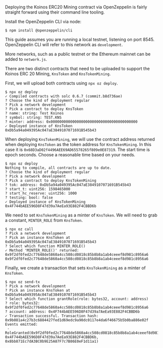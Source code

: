 Deploying the Koinos ERC20 Mining contract via OpenZeppelin is fairly straight forward using their command line tooling.

Install the OpenZeppelin CLI via node:

```
$ npm install @openzeppelin/cli
```

This guide assumes you are running a local testnet, listening on port 8545. OpenZeppelin CLI will refer to this network as `development`.

More networks, such as a public testnet or the Ethereum mainnet can be added to `network.js`.

There are two distinct contracts that need to be uploaded to support the Koinos ERC 20 Mining, `KnsToken` and `KnsTokenMining`.

First, we will upload both contracts using `npx oz deploy`.

``` 
$ npx oz deploy
✓ Compiled contracts with solc 0.6.7 (commit.b8d736ae)
? Choose the kind of deployment regular
? Pick a network development
? Pick a contract to deploy KnsToken
? name: string: Test Koinos
? symbol: string: TEST.KNS
? minter: address: 0x0000000000000000000000000000000000000000
✓ Deployed instance of KnsToken
0xDb5a94a049395Ac047aE3849107071691B545b43
```

When deploying `KnsTokenMining`, we will use the contract address returned when deploying `KnsToken` as the token address for `KnsTokenMining`. In this case it is `0x68D3aD02f4496AEE69AD65578265f809e0E87319`.
The start time is epoch seconds. Choose a reasonable time based on your needs.

```
$ npx oz deploy
Nothing to compile, all contracts are up to date.
? Choose the kind of deployment regular
? Pick a network development
? Pick a contract to deploy KnsTokenMining
? tok: address: 0xDb5a94a049395Ac047aE3849107071691B545b43
? start_t: uint256: 1598465000
? start_hc_reserve: uint256: 1000
? testing: bool: false
✓ Deployed instance of KnsTokenMining
0x4F744bAEE596D8F47d39a7AeEa93E882F4CBBD6b
```

We need to set `KnsTokenMining` as a minter of `KnsToken`. We will need to grab a constant, `MINTER_ROLE` from `KnsToken`.

```
$ npx oz call
? Pick a network development
? Pick an instance KnsToken at 0xDb5a94a049395Ac047aE3849107071691B545b43
? Select which function MINTER_ROLE()
✓ Method 'MINTER_ROLE()' returned: 0x9f2df0fed2c77648de5860a4cc508cd0818c85b8b8a1ab4ceeef8d981c8956a6
0x9f2df0fed2c77648de5860a4cc508cd0818c85b8b8a1ab4ceeef8d981c8956a6
```

Finally, we create a transaction that sets `KnsTokenMining` as a minter of `KnsToken`.

```
$ npx oz send-tx
? Pick a network development
? Pick an instance KnsToken at 0xDb5a94a049395Ac047aE3849107071691B545b43
? Select which function grantRole(role: bytes32, account: address)
? role: bytes32: 0x9f2df0fed2c77648de5860a4cc508cd0818c85b8b8a1ab4ceeef8d981c8956a6
? account: address: 0x4F744bAEE596D8F47d39a7AeEa93E882F4CBBD6b
✓ Transaction successful. Transaction hash: 0x9b081a4c27b3c6884427fed1d69edc9a90dc0117e4da6f46675b5b0ba886e02f
Events emitted:
 - RoleGranted(0x9f2df0fed2c77648de5860a4cc508cd0818c85b8b8a1ab4ceeef8d981c8956a6, 0x4F744bAEE596D8F47d39a7AeEa93E882F4CBBD6b, 0x8bb871Ec7dA3BC0b9E25A87F7c7B86E0eF1d11a1)
```
